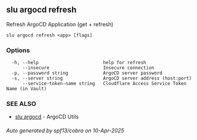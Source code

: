 ## slu argocd refresh

Refresh ArgoCD Application (get + refresh)

```
slu argocd refresh <app> [flags]
```

### Options

```
  -h, --help                        help for refresh
      --insecure                    Insecure connection
  -p, --password string             ArgoCD server password
  -s, --server string               ArgoCD server address (host:port)
      --service-token-name string   Cloudflare Access Service Token Name (in Vault)
```

### SEE ALSO

* [slu argocd](slu_argocd.md)	 - ArgoCD Utils

###### Auto generated by spf13/cobra on 10-Apr-2025
